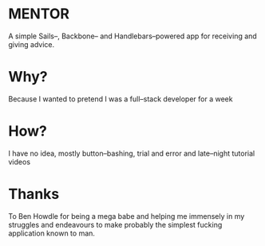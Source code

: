# MENTOR
A simple Sails–, Backbone– and Handlebars–powered app for receiving and giving advice.

# Why?
Because I wanted to pretend I was a full–stack developer for a week

# How?
I have no idea, mostly button–bashing, trial and error and late–night tutorial videos

# Thanks
To Ben Howdle for being a mega babe and helping me immensely in my struggles and endeavours to make probably the simplest fucking application known to man.
